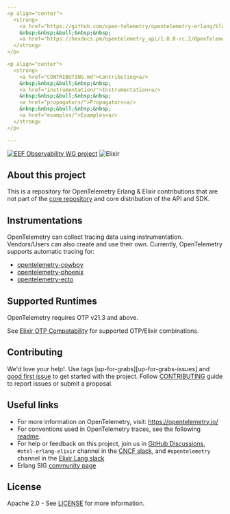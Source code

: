 ```yaml
---
<p align="center">
  <strong>
    <a href="https://github.com/open-telemetry/opentelemetry-erlang/blob/main/website_docs/getting-started.md">Getting Started<a/>
    &nbsp;&nbsp;&bull;&nbsp;&nbsp;
    <a href="https://hexdocs.pm/opentelemetry_api/1.0.0-rc.2/OpenTelemetry.html">API Documentation<a/>
  </strong>
</p>

<p align="center">
  <strong>
    <a href="CONTRIBUTING.md">Contributing<a/>
    &nbsp;&nbsp;&bull;&nbsp;&nbsp;
    <a href="instrumentation/">Instrumentation<a/>
    &nbsp;&nbsp;&bull;&nbsp;&nbsp;
    <a href="propagators/">Propagators<a/>
    &nbsp;&nbsp;&bull;&nbsp;&nbsp;
    <a href="examples/">Examples<a/>
  </strong>
</p>

---
```

[![EEF Observability WG project](https://img.shields.io/badge/EEF-Observability-black)](https://github.com/erlef/eef-observability-wg)
![Elixir](https://github.com/open-telemetry/opentelemetry-erlang-contrib/actions/workflows/elixir.yml/badge.svg?branch=main)

## About this project

This is a repository for OpenTelemetry Erlang & Elixir contributions that are not part of the
[core repository](https://github.com/open-telemetry/opentelemetry-erlang) and
core distribution of the API and SDK.

## Instrumentations

OpenTelemetry can collect tracing data using instrumentation. Vendors/Users can also create and use their own. Currently, OpenTelemetry supports automatic tracing for:

- [opentelemetry-cowboy](https://github.com/open-telemetry/opentelemetry-erlang-contrib/tree/main/instrumentation/opentelemetry_cowboy)
- [opentelemetry-phoenix](https://github.com/open-telemetry/opentelemetry-erlang-contrib/tree/main/instrumentation/opentelemetry_phoenix)
- [opentelemetry-ecto](https://github.com/open-telemetry/opentelemetry-erlang-contrib/tree/main/instrumentation/opentelemetry_ecto)

## Supported Runtimes

OpenTelemetry requires OTP v21.3 and above.

See [Elixir OTP Compatability](https://hexdocs.pm/elixir/1.12/compatibility-and-deprecations.html#compatibility-between-elixir-and-erlang-otp) for supported OTP/Elixir combinations.

## Contributing

We'd love your help!. Use tags [up-for-grabs][up-for-grabs-issues] and
[good first issue][good-first-issues] to get started with the project. Follow
[CONTRIBUTING](CONTRIBUTING.md) guide to report issues or submit a proposal.

## Useful links

- For more information on OpenTelemetry, visit: <https://opentelemetry.io/>
- For conventions used in OpenTelemetry traces, see the following [readme](https://github.com/open-telemetry/opentelemetry-specification/blob/main/specification/trace/semantic_conventions/README.md).
- For help or feedback on this project, join us in [GitHub Discussions](https://github.com/open-telemetry/opentelemetry-erlang-contrib/discussions), `#otel-erlang-elixir` channel in the [CNCF slack](https://slack.cncf.io/), and `#opentelemetry` channel in the [Elixir Lang slack](https://elixir-slackin.herokuapp.com/)
- Erlang SIG [community page](https://github.com/open-telemetry/community#special-interest-groups)

## License

Apache 2.0 - See [LICENSE][license-url] for more information.

[discussions-url]: https://github.com/open-telemetry/opentelemetry-erlang-contrib/discussions
[license-url]: https://github.com/open-telemetry/opentelemetry-erlang-contrib/blob/main/LICENSE
[good-first-issues]: https://github.com/open-telemetry/openTelemetry-erlang-contrib/issues?q=is%3Aissue+is%3Aopen+label%3A%22good+first+issue%22
